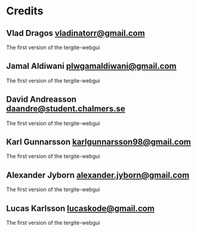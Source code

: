 # Credits

## Vlad Dragos <vladinatorr@gmail.com>

The first version of the tergite-webgui

## Jamal Aldiwani <plwgamaldiwani@gmail.com>

The first version of the tergite-webgui

## David Andreasson <daandre@student.chalmers.se>

The first version of the tergite-webgui

## Karl Gunnarsson <karlgunnarsson98@gmail.com>

The first version of the tergite-webgui

## Alexander Jyborn <alexander.jyborn@gmail.com>

The first version of the tergite-webgui

## Lucas Karlsson <lucaskode@gmail.com>

The first version of the tergite-webgui
